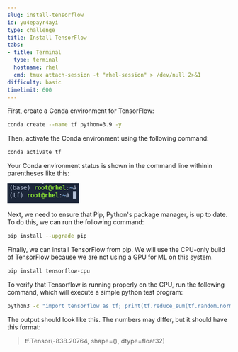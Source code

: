 ```yaml
---
slug: install-tensorflow
id: yu4epayr4ayi
type: challenge
title: Install TensorFlow
tabs:
- title: Terminal
  type: terminal
  hostname: rhel
  cmd: tmux attach-session -t "rhel-session" > /dev/null 2>&1
difficulty: basic
timelimit: 600
---
```

First, create a Conda environment for TensorFlow:

```bash
conda create --name tf python=3.9 -y
```

Then, activate the Conda environment using the following command:

```bash
conda activate tf
```
Your Conda environment status is shown in the command line withinin parentheses like this:

![](../assets/20230630_152220_Conda_Environment_Status.png)

Next, we need to ensure that Pip, Python's package manager, is up to date. To do this, we can run the following command:

```bash
pip install --upgrade pip
```

Finally, we can install TensorFlow from pip. We will use the CPU-only build of TensorFlow because we are not using a GPU for ML on this system.

```bash
pip install tensorflow-cpu
```

To verify that Tensorflow is running properly on the CPU, run the following command, which will execute a simple python test program:

```bash
python3 -c "import tensorflow as tf; print(tf.reduce_sum(tf.random.normal([1000, 1000])))" 2>/dev/null

```

The output should look like this. The numbers may differ, but it should have this format:

> tf.Tensor(-838.20764, shape=(), dtype=float32)
